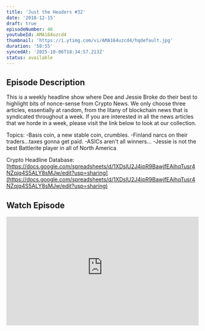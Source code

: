 ```yaml
---
title: 'Just the Headers #32'
date: '2018-12-15'
draft: true
episodeNumber: 46
youtubeId: AMA164uzcd4
thumbnail: 'https://i.ytimg.com/vi/AMA164uzcd4/hqdefault.jpg'
duration: '58:55'
syncedAt: '2025-10-06T18:34:57.213Z'
status: available
---
```

## Episode Description

This is a weekly headline show where Dee and Jessie Broke do their best to highlight bits of nonce-sense from Crypto News. We only choose three articles, essentially at random, from the litany of blockchain news that is syndicated throughout a week. If you are interested in all the news articles that we horde in a week, please visit the link below to look at our collection.  
  
 Topics: -Basis coin, a new stable coin, crumbles. -Finland narcs on their traders...taxes gonna get paid. -ASICs aren't all winners... -Jessie is not the best Battlerite player in all of North America  
  
 Crypto Headline Database: [https://docs.google.com/spreadsheets/d/1XDslU2J4ipR9BawjfEAihqTusr4NZqjq4S5ALY8sMJw/edit?usp=sharing](https://docs.google.com/spreadsheets/d/1XDslU2J4ipR9BawjfEAihqTusr4NZqjq4S5ALY8sMJw/edit?usp=sharing)

## Watch Episode

<div style="position: relative; padding-bottom: 56.25%; height: 0; overflow: hidden;">
  <iframe
    src="https://www.youtube-nocookie.com/embed/AMA164uzcd4"
    style="position: absolute; top: 0; left: 0; width: 100%; height: 100%;"
    frameborder="0"
    allow="accelerometer; autoplay; clipboard-write; encrypted-media; gyroscope; picture-in-picture"
    allowfullscreen
  ></iframe>
</div>

